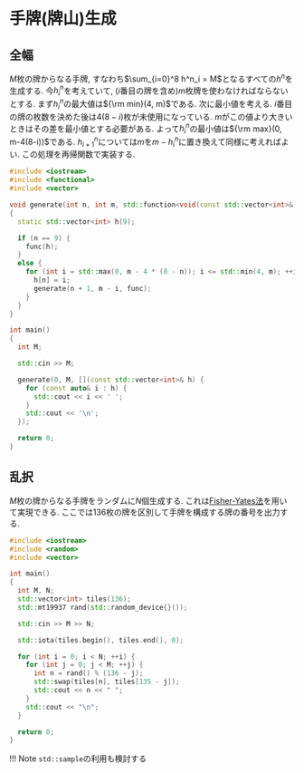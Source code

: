 # 手牌(牌山)生成

## 全幅

$M$枚の牌からなる手牌, すなわち$\sum_{i=0}^8 h^n_i = M$となるすべての$h^n$を生成する. 今$h^n_i$を考えていて, ($i$番目の牌を含め)$m$枚牌を使わなければならないとする. まず$h^n_i$の最大値は${\rm min}(4, m)$である. 次に最小値を考える. $i$番目の牌の枚数を決めた後は$4(8-i)$枚が未使用になっている. $m$がこの値より大きいときはその差を最小値とする必要がある. よって$h^n_i$の最小値は${\rm max}(0, m-4(8-i))$である. $h^n_{i+1}$については$m$を$m-h^n_i$に置き換えて同様に考えればよい. この処理を再帰関数で実装する.

```cpp
#include <iostream>
#include <functional>
#include <vector>

void generate(int n, int m, std::function<void(const std::vector<int>&)> func)
{
  static std::vector<int> h(9);

  if (n == 9) {
    func(h);
  }
  else {
    for (int i = std::max(0, m - 4 * (8 - n)); i <= std::min(4, m); ++i) {
      h[n] = i;
      generate(n + 1, m - i, func);
    }
  }
}

int main()
{
  int M;

  std::cin >> M;

  generate(0, M, [](const std::vector<int>& h) {
    for (const auto& i : h) {
      std::cout << i << ' ';
    }
    std::cout << '\n';
  });

  return 0;
}
```

## 乱択

$M$枚の牌からなる手牌をランダムに$N$個生成する. これは[Fisher-Yates法](https://ja.wikipedia.org/wiki/%E3%83%95%E3%82%A3%E3%83%83%E3%82%B7%E3%83%A3%E3%83%BC%E2%80%93%E3%82%A4%E3%82%A7%E3%83%BC%E3%83%84%E3%81%AE%E3%82%B7%E3%83%A3%E3%83%83%E3%83%95%E3%83%AB)を用いて実現できる. ここでは136枚の牌を区別して手牌を構成する牌の番号を出力する.

```cpp
#include <iostream>
#include <random>
#include <vector>

int main()
{
  int M, N;
  std::vector<int> tiles(136);
  std::mt19937 rand(std::random_device{}());

  std::cin >> M >> N;

  std::iota(tiles.begin(), tiles.end(), 0);

  for (int i = 0; i < N; ++i) {
    for (int j = 0; j < M; ++j) {
      int n = rand() % (136 - j);
      std::swap(tiles[n], tiles[135 - j]);
      std::cout << n << " ";
    }
    std::cout << "\n";
  }

  return 0;
}
```

!!! Note
    `std::sample`の利用も検討する
